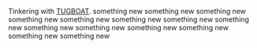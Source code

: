 Tinkering with [TUGBOAT](https://www.tugboat.qa).
something new
something new
something new
something new
something new
something new
something new
something new
something new
something new
something new
something new
something new
something new
